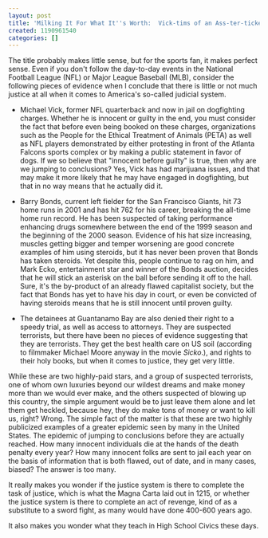 ```yaml
---
layout: post
title: 'Milking It For What It''s Worth:  Vick-tims of an Ass-ter-ticked Society'
created: 1190961540
categories: []
---
```

The title probably makes little sense, but for the sports fan, it makes perfect sense.  Even if you don't follow the day-to-day events in the National Football League (NFL) or Major League Baseball (MLB), consider the following pieces of evidence when I conclude that there is little or not much justice at all when it comes to America's so-called judicial system.

* Michael Vick, former NFL quarterback and now in jail on dogfighting charges.  Whether he is innocent or guilty in the end, you must consider the fact that before even being booked on these charges, organizations such as the People for the Ethical Treatment of Animals (PETA) as well as NFL players demonstrated by either protesting in front of the Atlanta Falcons sports complex or by making a public statement in favor of dogs.  If we so believe that "innocent before guilty" is true, then why are we jumping to conclusions?  Yes, Vick has had marijuana issues, and that may make it more likely that he may have engaged in dogfighting, but that in no way means that he actually did it.

* Barry Bonds, current left fielder for the San Francisco Giants, hit 73 home runs in 2001 and has hit 762 for his career, breaking the all-time home run record.  He has been suspected of taking performance enhancing drugs somewhere between the end of the 1999 season and the beginning of the 2000 season.  Evidence of his hat size increasing, muscles getting bigger and temper worsening are good concrete examples of him using steroids, but it has never been proven that Bonds has taken steroids.  Yet despite this, people continue to rag on him, and Mark Ecko, entertainment star and winner of the Bonds auction, decides that he will stick an asterisk on the ball before sending it off to the hall.  Sure, it's the by-product of an already flawed capitalist society, but the fact that Bonds has yet to have his day in court, or even be convicted of having steroids means that he is still innocent until proven guilty.

* The detainees at Guantanamo Bay are also denied their right to a speedy trial, as well as access to attorneys.  They are suspected terrorists, but there have been no pieces of evidence suggesting that they are terrorists.  They get the best health care on US soil (according to filmmaker Michael Moore anyway in the movie <i>Sicko</i>.), and rights to their holy books, but when it comes to justice, they get very little.

While these are two highly-paid stars, and a group of suspected terrorists, one of whom own luxuries beyond our wildest dreams and make money more than we would ever make, and the others suspected of blowing up this country, the simple argument would be to just leave them alone and let them get heckled, because hey, they do make tons of money or want to kill us, right?  Wrong.  The simple fact of the matter is that these are two highly publicized examples of a greater epidemic seen by many in the United States.  The epidemic of jumping to conclusions before they are actually reached.  How many innocent individuals die at the hands of the death penalty every year?  How many innocent folks are sent to jail each year on the basis of information that is both flawed, out of date, and in many cases, biased?  The answer is too many.  

It really makes you wonder if the justice system is there to complete the task of justice, which is what the Magna Carta laid out in 1215, or whether the justice system is there to complete an act of revenge, kind of as a substitute to a sword fight, as many would have done 400-600 years ago.

It also makes you wonder what they teach in High School Civics these days.
